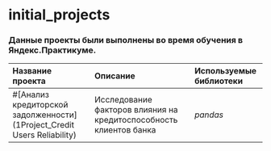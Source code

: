# initial_projects
### Данные проекты были выполнены во время обучения в Яндекс.Практикуме.

|     Название проекта	    | Описание                                                        | Используемые библиотеки |
| :------------------------ | :-------------------------------------------------------------- | :---------------------- |
| #[Анализ кредиторской задолженности](1Project_Credit Users Reliability) | Исследование факторов влияния на кредитоспособность клиентов банка | *pandas*  |




